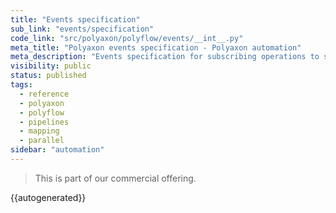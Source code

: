 ```yaml
---
title: "Events specification"
sub_link: "events/specification"
code_link: "src/polyaxon/polyflow/events/__int__.py"
meta_title: "Polyaxon events specification - Polyaxon automation"
meta_description: "Events specification for subscribing operations to specific external triggers or internal conditions."
visibility: public
status: published
tags:
  - reference
  - polyaxon
  - polyflow
  - pipelines
  - mapping
  - parallel
sidebar: "automation"
---
```


<blockquote class="commercial">This is part of our commercial offering.</blockquote>

{{autogenerated}}
